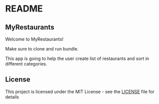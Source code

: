 # README
## MyRestaurants

Welcome to MyRestaurants!

Make sure to clone and run bundle. 

This app is going to help the user create list of restaurants and sort in different categories. 

## License 

This project is licensed under the MIT License - see the [LICENSE](https://github.com/valeriacopleman/myrestaurants/blob/main/LICENSE.txt) file for details